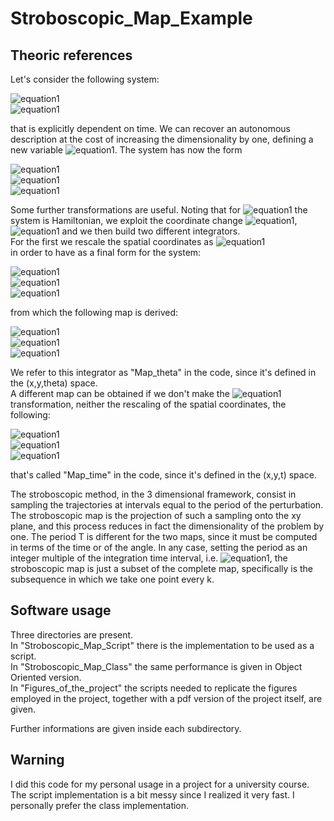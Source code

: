# Stroboscopic_Map_Example

## Theoric references
Let's consider the following system:

![equation1](<https://latex.codecogs.com/gif.latex?\dot{x}=x(a^2&space;-&space;y^2)&plus;x\epsilon&space;\cos{\omega&space;t}>)  
![equation1](<https://latex.codecogs.com/gif.latex?\dot{y}=y(x^2&space;-&space;b^2)>)

that is explicitly dependent on time. We can recover an autonomous description at the cost of increasing the dimensionality by one, defining a new variable ![equation1](<https://latex.codecogs.com/gif.latex?\theta&space;(t)=\omega&space;t>). The system has now the form  

![equation1](<https://latex.codecogs.com/gif.latex?\dot{x}=x(a^2&space;-&space;y^2)+x\epsilon&space;\cos{\theta}>)  
![equation1](<https://latex.codecogs.com/gif.latex?\dot{y}=y(x^2&space;-&space;b^2)>)  
![equation1](<https://latex.codecogs.com/gif.latex?\dot{\theta}=\omega>)

Some further transformations are useful. Noting that for ![equation1](<https://latex.codecogs.com/gif.latex?\epsilon=0>) the system is Hamiltonian, we exploit the coordinate change ![equation1](<https://latex.codecogs.com/gif.latex?x\mapsto&space;log(x)>), ![equation1](<https://latex.codecogs.com/gif.latex?y\mapsto&space;log(y)>) and we then build two different integrators.  
For the first we rescale the spatial coordinates as
![equation1](<https://latex.codecogs.com/gif.latex?(x,y)\mapsto&space;\frac{(x,y)}{2\pi}>)  
in order to have as a final form for the system:  

![equation1](<https://latex.codecogs.com/gif.latex?\frac{\dot{x}}{2\pi}=(a^2-e^{y/\pi})+\epsilon&space;\cos{\theta}>)  
![equation1](<https://latex.codecogs.com/gif.latex?\frac{\dot{y}}{2\pi}=(e^{x/\pi}-b^2)>)  
![equation1](<https://latex.codecogs.com/gif.latex?\dot{\theta}=\omega>)  

from which the following map is derived:  

![equation1](<https://latex.codecogs.com/gif.latex?x_{n+1}=x_n&space;+2\pi&space;\Delta&space;t(a^2-e^{y_{n+1}/\pi})+\epsilon&space;2\pi&space;\Delta&space;t \cos{\theta_{n}}>)  
![equation1](<https://latex.codecogs.com/gif.latex?y_{n+1}=y_n&space;+2\pi&space;\Delta&space;t(e^{x_n/\pi}-b^2)>)  
![equation1](<https://latex.codecogs.com/gif.latex?\theta_{n+1}=\theta_n&space;+\Delta&space;t&space;\omega=\theta_n&space;+2\pi&space;\frac{\Delta&space;t}{T}>)  

We refer to this integrator as "Map_theta" in the code, since it's defined in the (x,y,theta) space.  
A different map can be obtained if we don't make the ![equation1](<https://latex.codecogs.com/gif.latex?\theta&space;(t)=\omega&space;t>) transformation, neither the rescaling of the spatial coordinates, the following:  

![equation1](<https://latex.codecogs.com/gif.latex?x_{n+1}=x_n&space;+&space;\Delta&space;t(a^2-e^{2y_{n+1}})+\epsilon&space;\Delta&space;t&space;\cos{\omega&space;t_{n}}>)  
![equation1](<https://latex.codecogs.com/gif.latex?y_{n+1}=y_n&space;+&space;\Delta&space;t(e^{2x_n}-b^2)>)  
![equation1](<https://latex.codecogs.com/gif.latex?t_{n+1}=t_n&space;+\Delta&space;t>)  

that's called "Map_time" in the code, since it's defined in the (x,y,t) space.  
  
The stroboscopic method, in the 3 dimensional framework, consist in sampling the trajectories at intervals equal to the period of the perturbation. The stroboscopic map is the projection of such a sampling onto the xy plane, and this process reduces in fact the dimensionality of the problem by one. The period T is different for the two maps, since it must be computed in terms of the time or of the angle. In any case, setting the period as an integer multiple of the integration time interval, i.e. ![equation1](<https://latex.codecogs.com/gif.latex?T=k\Delta&space;t>), the stroboscopic map is just a subset of the complete map, specifically is the subsequence in which we take one point every k.

## Software usage
Three directories are present.  
In "Stroboscopic_Map_Script" there is the implementation to be used as a script.  
In "Stroboscopic_Map_Class" the same performance is given in Object Oriented version.  
In "Figures_of_the_project" the scripts needed to replicate the figures employed in the project, together with a pdf version of the project itself, are given.

Further informations are given inside each subdirectory.

## Warning
I did this code for my personal usage in a project for a university course. The script implementation is a bit messy since I realized it very fast. I personally prefer the class implementation.
